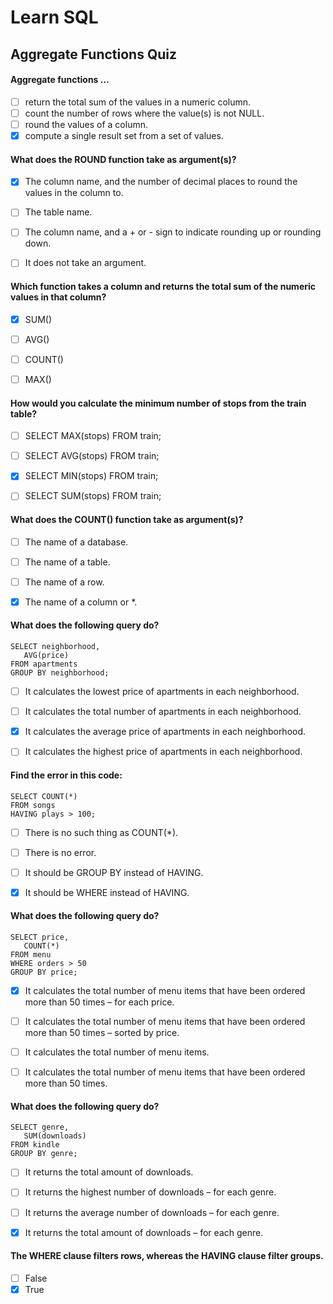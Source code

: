 # Learn SQL
## Aggregate Functions Quiz

#### Aggregate functions …

- [ ] return the total sum of the values in a numeric column.
- [ ] count the number of rows where the value(s) is not NULL.
- [ ] round the values of a column.
- [x] compute a single result set from a set of values.

#### What does the ROUND function take as argument(s)?

- [x] The column name, and the number of decimal places to round the values in the column to.
- [ ] The table name.
- [ ] The column name, and a + or - sign to indicate rounding up or rounding down.
- [ ] It does not take an argument.


#### Which function takes a column and returns the total sum of the numeric values in that column?

- [x] SUM()
- [ ] AVG()
- [ ] COUNT()
- [ ] MAX()


#### How would you calculate the minimum number of stops from the train table?

- [ ]
    SELECT MAX(stops)
    FROM train;

- [ ]
    SELECT AVG(stops)
    FROM train;

- [x]
    SELECT MIN(stops)
    FROM train;

- [ ]
    SELECT SUM(stops)
    FROM train;


#### What does the COUNT() function take as argument(s)?

- [ ] The name of a database.
- [ ] The name of a table.
- [ ] The name of a row.
- [x] The name of a column or *.


#### What does the following query do?

    SELECT neighborhood,
       AVG(price)
    FROM apartments
    GROUP BY neighborhood;

- [ ] It calculates the lowest price of apartments in each neighborhood.
- [ ] It calculates the total number of apartments in each neighborhood.
- [x] It calculates the average price of apartments in each neighborhood.
- [ ] It calculates the highest price of apartments in each neighborhood.


#### Find the error in this code:

    SELECT COUNT(*)
    FROM songs
    HAVING plays > 100;

- [ ] There is no such thing as COUNT(*).
- [ ] There is no error.
- [ ] It should be GROUP BY instead of HAVING.
- [x] It should be WHERE instead of HAVING.


#### What does the following query do?

    SELECT price,
       COUNT(*)
    FROM menu
    WHERE orders > 50
    GROUP BY price;

- [x] It calculates the total number of menu items that have been ordered more than 50 times – for each price.
- [ ] It calculates the total number of menu items that have been ordered more than 50 times – sorted by price.
- [ ] It calculates the total number of menu items.
- [ ] It calculates the total number of menu items that have been ordered more than 50 times.


#### What does the following query do?

    SELECT genre,
       SUM(downloads)
    FROM kindle
    GROUP BY genre;

- [ ] It returns the total amount of downloads.
- [ ] It returns the highest number of downloads – for each genre.
- [ ] It returns the average number of downloads – for each genre.
- [x] It returns the total amount of downloads – for each genre.


#### The WHERE clause filters rows, whereas the HAVING clause filter groups.

- [ ] False
- [x] True
